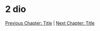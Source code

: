 <link rel="stylesheet" href="assets/css/custom.css">

# 2 dio

[Previous Chapter: Title](chapter1.md) | [Next Chapter: Title](chapter3.md)
